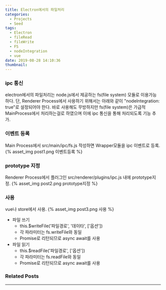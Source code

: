 ```yaml
---
title: Electron에서의 파일처리
categories:
  - Projects
  - Seed
tags:
  - Electron
  - fileRead
  - fileWrite
  - FS
  - nodeIntegration
  - vue  
date: 2019-08-28 14:10:36
thumbnail:
---
```


### ipc 통신
  electron에서의 파일처리는 node.js에서 제공하는 fs(file system) 모듈로 이용가능 하다.
  단, Renderer Process에서 사용하기 위해서는 아래와 같이 "nodeIntegration: true"로 설정되어야 한다. 
  바로 사용해도 무방하지만 fs(file system)은 가급적 MainProcess에서 처리하는걸로 하였으며 이에 ipc 통신을 통해 처리되도록 기능 추가.
<!-- more -->

### 이벤트 등록
  Main Process에서 src/main/ipc/fs.js 작성하면 Wrapper모듈을 ipc 이벤트로 등록.
{% asset_img post1.png 이벤트등록 %}


### prototype 지정
  Renderer Process에서 플러그인 src/renderer/plugins/ipc.js 내에 prototype지정.
{% asset_img post2.png prototype지정 %}


### 사용
  vue나 store에서 사용.
{% asset_img post3.png 사용 %}

- 파일 쓰기
  - this.$writeFile('파일경로', '데이타', ['옵션'])
  - 각 파라미터는 fs.writeFile와 동일
  - Promise로 리턴되므로 async await를 사용
- 파일 읽기
  - this.$readFile('파일경로', ['옵션'])
  - 각 파라미터는 fs.readFile와 동일
  - Promise로 리턴되므로 async await를 사용

### Related Posts
---

